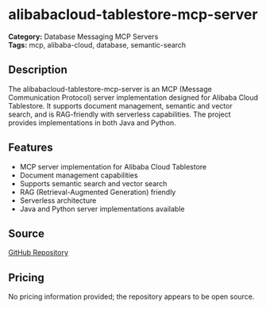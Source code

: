 # alibabacloud-tablestore-mcp-server

**Category:** Database Messaging MCP Servers  
**Tags:** mcp, alibaba-cloud, database, semantic-search

## Description
The alibabacloud-tablestore-mcp-server is an MCP (Message Communication Protocol) server implementation designed for Alibaba Cloud Tablestore. It supports document management, semantic and vector search, and is RAG-friendly with serverless capabilities. The project provides implementations in both Java and Python.

## Features
- MCP server implementation for Alibaba Cloud Tablestore
- Document management capabilities
- Supports semantic search and vector search
- RAG (Retrieval-Augmented Generation) friendly
- Serverless architecture
- Java and Python server implementations available

## Source
[GitHub Repository](https://github.com/aliyun/alibabacloud-tablestore-mcp-server)

## Pricing
No pricing information provided; the repository appears to be open source.
